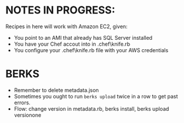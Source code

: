 # NOTES IN PROGRESS:

Recipes in here will work with Amazon EC2, given:

* You point to an AMI that already has SQL Server installed
* You have your Chef accout into in .chef\knife.rb
* You configure your .chef\knife.rb file with your AWS credentials


# BERKS

* Remember to delete metadata.json
* Sometimes you ought to run `berks upload` twice in a row to get past errors.
* Flow: change version in metadata.rb, berks install, berks upload versionone 
